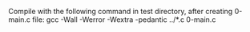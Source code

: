 Compile with the following command in test directory, after creating 0-main.c file:
gcc -Wall -Werror -Wextra -pedantic ../*.c 0-main.c